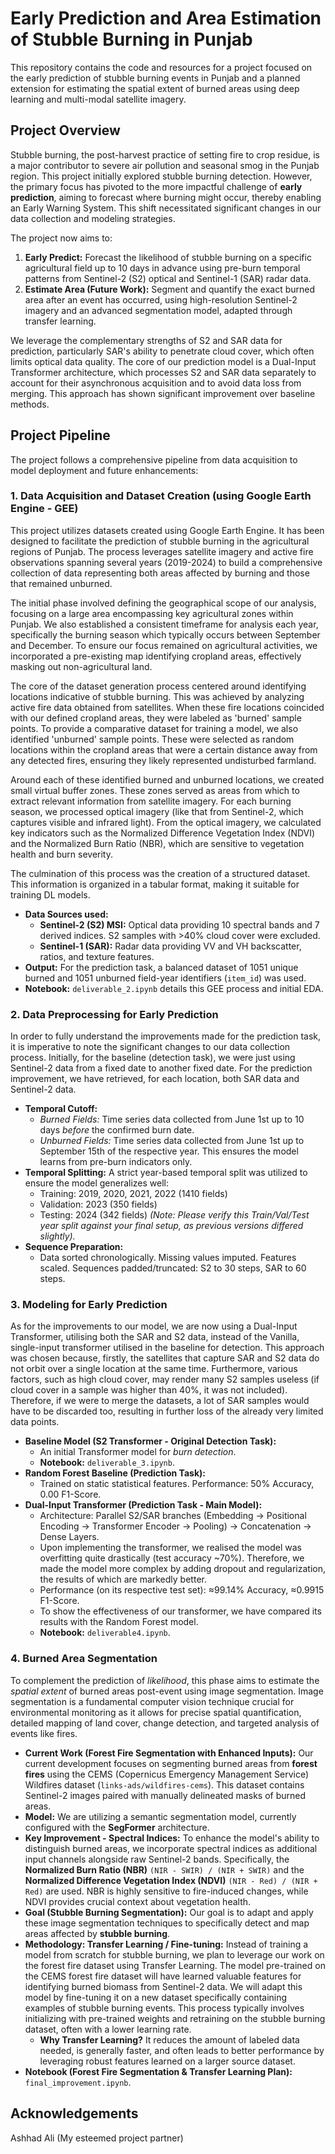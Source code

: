 # Early Prediction and Area Estimation of Stubble Burning in Punjab

This repository contains the code and resources for a project focused on the early prediction of stubble burning events in Punjab and a planned extension for estimating the spatial extent of burned areas using deep learning and multi-modal satellite imagery.

## Project Overview

Stubble burning, the post-harvest practice of setting fire to crop residue, is a major contributor to severe air pollution and seasonal smog in the Punjab region. This project initially explored stubble burning detection. However, the primary focus has pivoted to the more impactful challenge of **early prediction**, aiming to forecast where burning might occur, thereby enabling an Early Warning System. This shift necessitated significant changes in our data collection and modeling strategies.

The project now aims to:
1.  **Early Predict:** Forecast the likelihood of stubble burning on a specific agricultural field up to 10 days in advance using pre-burn temporal patterns from Sentinel-2 (S2) optical and Sentinel-1 (SAR) radar data.
2.  **Estimate Area (Future Work):** Segment and quantify the exact burned area after an event has occurred, using high-resolution Sentinel-2 imagery and an advanced segmentation model, adapted through transfer learning.

We leverage the complementary strengths of S2 and SAR data for prediction, particularly SAR's ability to penetrate cloud cover, which often limits optical data quality. The core of our prediction model is a Dual-Input Transformer architecture, which processes S2 and SAR data separately to account for their asynchronous acquisition and to avoid data loss from merging. This approach has shown significant improvement over baseline methods.

## Project Pipeline

The project follows a comprehensive pipeline from data acquisition to model deployment and future enhancements:

### 1. Data Acquisition and Dataset Creation (using Google Earth Engine - GEE)

This project utilizes datasets created using Google Earth Engine. It has been designed to facilitate the prediction of stubble burning in the agricultural regions of Punjab. The process leverages satellite imagery and active fire observations spanning several years (2019-2024) to build a comprehensive collection of data representing both areas affected by burning and those that remained unburned.

The initial phase involved defining the geographical scope of our analysis, focusing on a large area encompassing key agricultural zones within Punjab. We also established a consistent timeframe for analysis each year, specifically the burning season which typically occurs between September and December. To ensure our focus remained on agricultural activities, we incorporated a pre-existing map identifying cropland areas, effectively masking out non-agricultural land.

The core of the dataset generation process centered around identifying locations indicative of stubble burning. This was achieved by analyzing active fire data obtained from satellites. When these fire locations coincided with our defined cropland areas, they were labeled as 'burned' sample points. To provide a comparative dataset for training a model, we also identified 'unburned' sample points. These were selected as random locations within the cropland areas that were a certain distance away from any detected fires, ensuring they likely represented undisturbed farmland.

Around each of these identified burned and unburned locations, we created small virtual buffer zones. These zones served as areas from which to extract relevant information from satellite imagery. For each burning season, we processed optical imagery (like that from Sentinel-2, which captures visible and infrared light). From the optical imagery, we calculated key indicators such as the Normalized Difference Vegetation Index (NDVI) and the Normalized Burn Ratio (NBR), which are sensitive to vegetation health and burn severity.

The culmination of this process was the creation of a structured dataset. This information is organized in a tabular format, making it suitable for training DL models.

* **Data Sources used:**
    * **Sentinel-2 (S2) MSI:** Optical data providing 10 spectral bands and 7 derived indices. S2 samples with >40% cloud cover were excluded.
    * **Sentinel-1 (SAR):** Radar data providing VV and VH backscatter, ratios, and texture features.
* **Output:** For the prediction task, a balanced dataset of 1051 unique burned and 1051 unburned field-year identifiers (`item_id`) was used.
* **Notebook:** `deliverable_2.ipynb` details this GEE process and initial EDA.

### 2. Data Preprocessing for Early Prediction

In order to fully understand the improvements made for the prediction task, it is imperative to note the significant changes to our data collection process. Initially, for the baseline (detection task), we were just using Sentinel-2 data from a fixed date to another fixed date. For the prediction improvement, we have retrieved, for each location, both SAR data and Sentinel-2 data.

* **Temporal Cutoff:**
    * *Burned Fields:* Time series data collected from June 1st up to 10 days *before* the confirmed burn date.
    * *Unburned Fields:* Time series data collected from June 1st up to September 15th of the respective year. This ensures the model learns from pre-burn indicators only.
* **Temporal Splitting:** A strict year-based temporal split was utilized to ensure the model generalizes well:
    * Training: 2019, 2020, 2021, 2022 (1410 fields)
    * Validation: 2023 (350 fields)
    * Testing: 2024 (342 fields) *(Note: Please verify this Train/Val/Test year split against your final setup, as previous versions differed slightly).*
* **Sequence Preparation:**
    * Data sorted chronologically. Missing values imputed. Features scaled. Sequences padded/truncated: S2 to 30 steps, SAR to 60 steps.

### 3. Modeling for Early Prediction

As for the improvements to our model, we are now using a Dual-Input Transformer, utilising both the SAR and S2 data, instead of the Vanilla, single-input transformer utilised in the baseline for detection. This approach was chosen because, firstly, the satellites that capture SAR and S2 data do not orbit over a single location at the same time. Furthermore, various factors, such as high cloud cover, may render many S2 samples useless (if cloud cover in a sample was higher than 40%, it was not included). Therefore, if we were to merge the datasets, a lot of SAR samples would have to be discarded too, resulting in further loss of the already very limited data points.

* **Baseline Model (S2 Transformer - Original Detection Task):**
    * An initial Transformer model for *burn detection*.
    * **Notebook:** `deliverable_3.ipynb`.
* **Random Forest Baseline (Prediction Task):**
    * Trained on static statistical features. Performance: 50% Accuracy, 0.00 F1-Score.
* **Dual-Input Transformer (Prediction Task - Main Model):**
    * Architecture: Parallel S2/SAR branches (Embedding -> Positional Encoding -> Transformer Encoder -> Pooling) -> Concatenation -> Dense Layers.
    * Upon implementing the transformer, we realised the model was overfitting quite drastically (test accuracy ~70%). Therefore, we made the model more complex by adding dropout and regularization, the results of which are markedly better.
    * Performance (on its respective test set): ≈99.14% Accuracy, ≈0.9915 F1-Score.
    * To show the effectiveness of our transformer, we have compared its results with the Random Forest model.
    * **Notebook:** `deliverable4.ipynb`.

### 4. Burned Area Segmentation 

To complement the prediction of *likelihood*, this phase aims to estimate the *spatial extent* of burned areas post-event using image segmentation. Image segmentation is a fundamental computer vision technique crucial for environmental monitoring as it allows for precise spatial quantification, detailed mapping of land cover, change detection, and targeted analysis of events like fires.

* **Current Work (Forest Fire Segmentation with Enhanced Inputs):** Our current development focuses on segmenting burned areas from **forest fires** using the CEMS (Copernicus Emergency Management Service) Wildfires dataset (`links-ads/wildfires-cems`). This dataset contains Sentinel-2 images paired with manually delineated masks of burned areas.
* **Model:** We are utilizing a semantic segmentation model, currently configured with the **SegFormer** architecture.
* **Key Improvement - Spectral Indices:** To enhance the model's ability to distinguish burned areas, we incorporate spectral indices as additional input channels alongside raw Sentinel-2 bands. Specifically, the **Normalized Burn Ratio (NBR)** `(NIR - SWIR) / (NIR + SWIR)` and the **Normalized Difference Vegetation Index (NDVI)** `(NIR - Red) / (NIR + Red)` are used. NBR is highly sensitive to fire-induced changes, while NDVI provides crucial context about vegetation health.
* **Goal (Stubble Burning Segmentation):** Our goal is to adapt and apply these image segmentation techniques to specifically detect and map areas affected by **stubble burning**.
* **Methodology: Transfer Learning / Fine-tuning:** Instead of training a model from scratch for stubble burning, we plan to leverage our work on the forest fire dataset using Transfer Learning. The model pre-trained on the CEMS forest fire dataset will have learned valuable features for identifying burned biomass from Sentinel-2 data. We will adapt this model by fine-tuning it on a new dataset specifically containing examples of stubble burning events. This process typically involves initializing with pre-trained weights and retraining on the stubble burning dataset, often with a lower learning rate.
    * **Why Transfer Learning?** It reduces the amount of labeled data needed, is generally faster, and often leads to better performance by leveraging robust features learned on a larger source dataset.
* **Notebook (Forest Fire Segmentation & Transfer Learning Plan):** `final_improvement.ipynb`.



## Acknowledgements
Ashhad Ali (My esteemed project partner)
